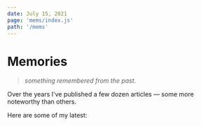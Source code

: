 ```yaml
---
date: July 15, 2021
page: 'mems/index.js'
path: '/mems'
---
```


# Memories

> _something remembered from the past._

Over the years I've published a few dozen articles — some more noteworthy than others.

Here are some of my latest:
